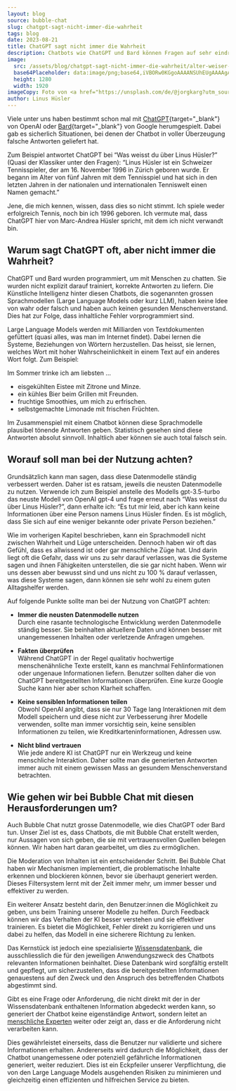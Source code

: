 ```yaml
---
layout: blog
source: bubble-chat
slug: chatgpt-sagt-nicht-immer-die-wahrheit
tags: blog
date: 2023-08-21
title: ChatGPT sagt nicht immer die Wahrheit
description: Chatbots wie ChatGPT und Bard können Fragen auf sehr eindrückliche Art und Weise beantworten. Jedoch ist dabei Vorsicht geboten, denn die Künstliche Intelligenz verfälscht mitunter Fakten und erfindet Quellen.
image:
  src: /assets/blog/chatgpt-sagt-nicht-immer-die-wahrheit/alter-weiser-mann.jpg
  base64Placeholder: data:image/png;base64,iVBORw0KGgoAAAANSUhEUgAAAAgAAAAFCAIAAAD38zoCAAAACXBIWXMAAAsTAAALEwEAmpwYAAAAiElEQVR4nAF9AIL/ADg7PD9AQzo8PqmqrHp8fissLiYnKh8gIgAbHB8hIiQXGBmwsbPs7e8PEBQYGRs8PkAAFRYYNDU3Y2RnhYaJ6uvtMTI0MzQ2amttAEtMTzw+QDM0Ntvc3vz+/09QUzU3OXFydQBNTlEaGx0AAAQ6PD48PkBRUlU1NzlJSk5mkSbVfsoXqgAAAABJRU5ErkJggg==
  height: 1280
  width: 1920
imageCopy: Foto von <a href="https://unsplash.com/de/@jorgkarg?utm_source=unsplash&utm_medium=referral&utm_content=creditCopyText" target="_blank">Jorg Karg</a> auf <a href="https://unsplash.com/de/fotos/R8k4A8z7_lA?utm_source=unsplash&utm_medium=referral&utm_content=creditCopyText" target="_blank">Unsplash</a>
author: Linus Hüsler
---
```


Viele unter uns haben bestimmt schon mal mit [ChatGPT](https://chat.openai.com/){target="_blank"} von OpenAI oder [Bard](https://bard.google.com/){target="_blank"} von Google herumgespielt. Dabei gab es sicherlich Situationen, bei denen der Chatbot in voller Überzeugung falsche Antworten geliefert hat.

Zum Beispiel antwortet ChatGPT bei “Was weisst du über Linus Hüsler?” (Quasi der Klassiker unter den Fragen): “Linus Hüsler ist ein Schweizer Tennisspieler, der am 16. November 1996 in Zürich geboren wurde. Er begann im Alter von fünf Jahren mit dem Tennisspiel und hat sich in den letzten Jahren in der nationalen und internationalen Tenniswelt einen Namen gemacht.”

Jene, die mich kennen, wissen, dass dies so nicht stimmt. Ich spiele weder erfolgreich Tennis, noch bin ich 1996 geboren. Ich vermute mal, dass ChatGPT hier von Marc-Andrea Hüsler spricht, mit dem ich nicht verwandt bin.

## Warum sagt ChatGPT oft, aber nicht immer die Wahrheit?

ChatGPT und Bard wurden programmiert, um mit Menschen zu chatten. Sie wurden nicht explizit darauf trainiert, korrekte Antworten zu liefern. Die Künstliche Intelligenz hinter diesen Chatbots, die sogenannten grossen Sprachmodellen (Large Language Models oder kurz LLM), haben keine Idee von wahr oder falsch und haben auch keinen gesunden Menschenverstand. Dies hat zur Folge, dass inhaltliche Fehler vorprogrammiert sind.

Large Language Models werden mit Milliarden von Textdokumenten gefüttert (quasi alles, was man im Internet findet). Dabei lernen die Systeme, Beziehungen von Wörtern herzustellen. Das heisst, sie lernen, welches Wort mit hoher Wahrscheinlichkeit in einem Text auf ein anderes Wort folgt. Zum Beispiel:

Im Sommer trinke ich am liebsten …

- eisgekühlten Eistee mit Zitrone und Minze.
- ein kühles Bier beim Grillen mit Freunden.
- fruchtige Smoothies, um mich zu erfrischen.
- selbstgemachte Limonade mit frischen Früchten.

Im Zusammenspiel mit einem Chatbot können diese Sprachmodelle plausibel tönende Antworten geben. Statistisch gesehen sind diese Antworten absolut sinnvoll. Inhaltlich aber können sie auch total falsch sein.

## Worauf soll man bei der Nutzung achten?

Grundsätzlich kann man sagen, dass diese Datenmodelle ständig verbessert werden. Daher ist es ratsam, jeweils die neusten Datenmodelle zu nutzen. Verwende ich zum Beispiel anstelle des Modells gpt-3.5-turbo das neuste Modell von OpenAI gpt-4 und frage erneut nach “Was weisst du über Linus Hüsler?”, dann erhalte ich: “Es tut mir leid, aber ich kann keine Informationen über eine Person namens Linus Hüsler finden. Es ist möglich, dass Sie sich auf eine weniger bekannte oder private Person beziehen.”

Wie im vorherigen Kapitel beschrieben, kann ein Sprachmodell nicht zwischen Wahrheit und Lüge unterscheiden. Dennoch haben wir oft das Gefühl, dass es allwissend ist oder gar menschliche Züge hat. Und darin liegt oft die Gefahr, dass wir uns zu sehr darauf verlassen, was die Systeme sagen und ihnen Fähigkeiten unterstellen, die sie gar nicht haben. Wenn wir uns dessen aber bewusst sind und uns nicht zu 100 % darauf verlassen, was diese Systeme sagen, dann können sie sehr wohl zu einem guten Alltagshelfer werden.

Auf folgende Punkte sollte man bei der Nutzung von ChatGPT achten:

- **Immer die neusten Datenmodelle nutzen**<br /> Durch eine rasante technologische Entwicklung werden Datenmodelle ständig besser. Sie beinhalten aktuellere Daten und können besser mit unangemessenen Inhalten oder verletzende Anfragen umgehen.

- **Fakten überprüfen**<br /> Während ChatGPT in der Regel qualitativ hochwertige menschenähnliche Texte erstellt, kann es manchmal Fehlinformationen oder ungenaue Informationen liefern. Benutzer sollten daher die von ChatGPT bereitgestellten Informationen überprüfen. Eine kurze Google Suche kann hier aber schon Klarheit schaffen.

- **Keine sensiblen Informationen teilen**<br /> Obwohl OpenAI angibt, dass sie nur 30 Tage lang Interaktionen mit dem Modell speichern und diese nicht zur Verbesserung ihrer Modelle verwenden, sollte man immer vorsichtig sein, keine sensiblen Informationen zu teilen, wie Kreditkarteninformationen, Adressen usw.

- **Nicht blind vertrauen**<br /> Wie jede andere KI ist ChatGPT nur ein Werkzeug und keine menschliche Interaktion. Daher sollte man die generierten Antworten immer auch mit einem gewissen Mass an gesundem Menschenverstand betrachten.

## Wie gehen wir bei Bubble Chat mit diesen Herausforderungen um?

Auch Bubble Chat nutzt grosse Datenmodelle, wie dies ChatGPT oder Bard tun. Unser Ziel ist es, dass Chatbots, die mit Bubble Chat erstellt werden, nur Aussagen von sich geben, die sie mit vertrauensvollen Quellen belegen können. Wir haben hart daran gearbeitet, um dies zu ermöglichen.

Die Moderation von Inhalten ist ein entscheidender Schritt. Bei Bubble Chat haben wir Mechanismen implementiert, die problematische Inhalte erkennen und blockieren können, bevor sie überhaupt generiert werden. Dieses Filtersystem lernt mit der Zeit immer mehr, um immer besser und effektiver zu werden.

Ein weiterer Ansatz besteht darin, den Benutzer:innen die Möglichkeit zu geben, uns beim Training unserer Modelle zu helfen. Durch Feedback können wir das Verhalten der KI besser verstehen und sie effektiver trainieren. Es bietet die Möglichkeit, Fehler direkt zu korrigieren und uns dabei zu helfen, das Modell in eine sicherere Richtung zu lenken.

Das Kernstück ist jedoch eine spezialisierte [Wissensdatenbank](/funktionen/wissensdatenbanken/), die ausschliesslich die für den jeweiligen Anwendungszweck des Chatbots relevanten Informationen beinhaltet. Diese Datenbank wird sorgfältig erstellt und gepflegt, um sicherzustellen, dass die bereitgestellten Informationen genauestens auf den Zweck und den Anspruch des betreffenden Chatbots abgestimmt sind.

Gibt es eine Frage oder Anforderung, die nicht direkt mit der in der Wissensdatenbank enthaltenen Information abgedeckt werden kann, so generiert der Chatbot keine eigenständige Antwort, sondern leitet an [menschliche Experten](/funktionen/live-chat/) weiter oder zeigt an, dass er die Anforderung nicht verarbeiten kann.

Dies gewährleistet einerseits, dass die Benutzer nur validierte und sichere Informationen erhalten. Andererseits wird dadurch die Möglichkeit, dass der Chatbot unangemessene oder potenziell gefährliche Informationen generiert, weiter reduziert. Dies ist ein Eckpfeiler unserer Verpflichtung, die von den Large Language Models ausgehenden Risiken zu minimieren und gleichzeitig einen effizienten und hilfreichen Service zu bieten.
